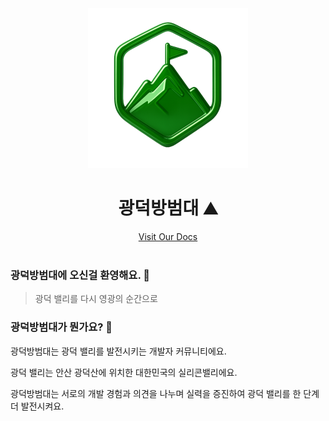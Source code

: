 <div align="center">
<img alt="logo" src="/profile/images/logo.png" height="256px"><br>
<h1 align="center">광덕방범대 ⛰️</h1>
<a href="https://gwangdeok-docs.netlify.app">Visit Our Docs</a>
</div>
<br/>

### 광덕방범대에 오신걸 환영해요. 🤗
> 광덕 밸리를 다시 영광의 순간으로

### 광덕방범대가 뭔가요? 🤔
광덕방범대는 광덕 밸리를 발전시키는 개발자 커뮤니티에요.

광덕 밸리는 안산 광덕산에 위치한 대한민국의 실리콘밸리에요.

광덕방범대는 서로의 개발 경험과 의견을 나누며 실력을 증진하여 광덕 밸리를 한 단계 더 발전시켜요.
